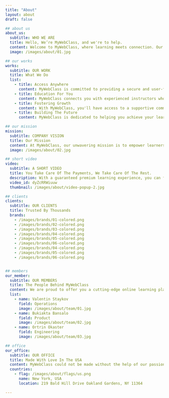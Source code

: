 ```yaml
---
title: "About"
layout: about
draft: false

## about us
about_us:
  subtitle: WHO WE ARE
  title: Hello, We’re MyWebClass, and we're to help.
  content: Welcome to MyWebClass, where learning meets connection. Our exclusive online learning platform offers tailored courses designed to empower you with practical skills, knowledge, and connections to thrive in today's dynamic world. Join our vibrant community of learners and unlock your full potential with MyWebClass.
  image: /images/about/01.jpg

## our works
works:
  subtitle: OUR WORK
  title: What We Do
  list:
    - title: Access Anywhere
      content: MyWebClass is committed to providing a secure and user-friendly learning environment, ensuring that you can learn with confidence and ease, anytime and anywhere.
    - title: Education For You
      content: MyWebClass connects you with experienced instructors who are passionate about their subjects, delivering engaging and interactive lessons that foster deep learning and skill development.
    - title: Fostering Growth
      content: With MyWebClass, you'll have access to a supportive community of fellow learners, allowing you to collaborate, share insights, and build meaningful connections that can enhance your learning journey.
    - title: Building The Future
      content: MyWebClass is dedicated to helping you achieve your learning goals by providing cutting-edge courses that are continuously updated to reflect the latest industry trends, ensuring you stay relevant and ahead of the curve.

## our mission
mission:
  subtitle: COMPANY VISION
  title: Our Mission
  content: At MyWebClass, our unwavering mission is to empower learners with a truly transformative online learning experience. We believe in the power of education to positively impact lives, and we are committed to providing a platform that nurtures growth, fosters connections, and enables success. Our approach is centered on understanding the unique needs and aspirations of our learners, and delivering courses that are tailored to their goals. We are dedicated to creating a supportive, engaging, and inclusive learning environment that enables individuals to unlock their full potential, overcome challenges, and thrive in today's dynamic world. Our ultimate goal is to make a meaningful difference in the lives of our learners, and to inspire a lifelong love for learning that transcends boundaries and transforms lives.
  image: /images/about/02.jpg

## short video
video:
  subtitle: A SHORT VIDEO
  title: You Take Care Of The Payments, We Take Care Of The Rest.
  description: With a guaranteed premium learning experience, you can focus on your growth and training to stay ahead of the curve.
  video_id: dyZcRRWiuuw
  thumbnail: /images/about/video-popup-2.jpg

## clients
clients:
  subtitle: OUR CLIENTS
  title: Trusted By Thousands
  brands:
    - /images/brands/01-colored.png
    - /images/brands/02-colored.png
    - /images/brands/03-colored.png
    - /images/brands/04-colored.png
    - /images/brands/05-colored.png
    - /images/brands/06-colored.png
    - /images/brands/04-colored.png
    - /images/brands/05-colored.png
    - /images/brands/06-colored.png


## members
our_member:
  subtitle: OUR MEMBERS
  title: The People Behind MyWebClass
  content: We are proud to offer you a cutting-edge online learning platform that delivers personalized courses and fosters meaningful connections, empowering you to achieve your learning goals and excel in today's ever-changing landscape.
  list:
    - name: Valentin Staykov
      field: Operations
      image: /images/about/team/01.jpg
    - name: Bukiakta Bansalo
      field: Product
      image: /images/about/team/02.jpg
    - name: Ortrin Okaster
      field: Engineering
      image: /images/about/team/03.jpg

## office
our_office:
  subtitle: OUR OFFICE
  title: Made With Love In The USA
  content: MyWebClass could not be made without the help of our passionate developers and staff who believe in our mission as much as we do.
  countries:
    - flag: /images/about/flags/us.png
      name: New York, USA
      location: 219 Bald Hill Drive Oakland Gardens, NY 11364

---
```



